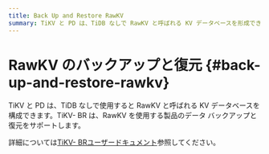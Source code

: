 ```yaml
---
title: Back Up and Restore RawKV
summary: TiKV と PD は、TiDB なしで RawKV と呼ばれる KV データベースを形成できます。TiKV- BR は、RawKV のデータ バックアップと復元をサポートします。詳細については、TiKV Web サイトの TiKV- BRユーザー ドキュメントを参照してください。
---
```


# RawKV のバックアップと復元 {#back-up-and-restore-rawkv}

TiKV と PD は、TiDB なしで使用すると RawKV と呼ばれる KV データベースを構成できます。TiKV- BR は、RawKV を使用する製品のデータ バックアップと復元をサポートします。

詳細については[TiKV- BRユーザードキュメント](https://tikv.org/docs/latest/concepts/explore-tikv-features/backup-restore/)参照してください。
